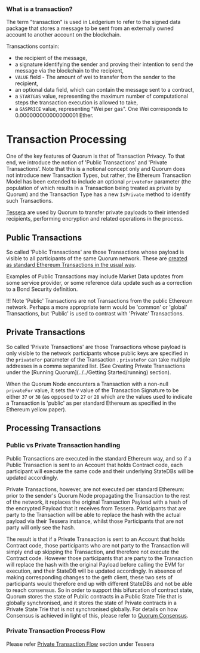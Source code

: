 ### **What is a transaction?**
The term "transaction" is used in Ledgerium to refer to the signed data package that stores a message to be sent from an externally owned account to another account on the blockchain.

Transactions contain:
-   the recipient of the message,
-   a signature identifying the sender and proving their intention to send the message via the blockchain to the recipient,
-   `VALUE` field - The amount of wei to transfer from the sender to the recipient,
-   an optional data field, which can contain the message sent to a contract,
-   a `STARTGAS` value, representing the maximum number of computational steps the transaction execution is allowed to take,
-   a `GASPRICE` value, representing "Wei per gas". One Wei corresponds to 0.000000000000000001 Ether.

# Transaction Processing

One of the key features of Quorum is that of Transaction Privacy.  To that end, we introduce the notion of 'Public Transactions' and 'Private Transactions'.  Note that this is a notional concept only and Quorum does not introduce new Transaction Types, but rather, the Ethereum Transaction Model has been extended to include an optional `privateFor` parameter (the population of which results in a Transaction being treated as private by Quorum) and the Transaction Type has a new `IsPrivate` method to identify such Transactions.

[Tessera](./Quorum/Tessera/Tessera) are used by Quorum to transfer private payloads to their intended recipients, performing encryption and related operations in the process.

## Public Transactions
So called 'Public Transactions' are those Transactions whose payload is visible to all participants of the same Quorum network. These are [created as standard Ethereum Transactions in the usual way](https://github.com/ethereum/wiki/wiki/JavaScript-API#web3ethsendtransaction).

Examples of Public Transactions may include Market Data updates from some service provider, or some reference data update such as a correction to a Bond Security definition.

!!! Note
    'Public' Transactions are not Transactions from the public Ethereum network.  Perhaps a more appropriate term would be 'common' or 'global' Transactions, but 'Public' is used to contrast with 'Private' Transactions.

## Private Transactions
So called 'Private Transactions' are those Transactions whose payload is only visible to the network participants whose public keys are specified in the `privateFor` parameter of the Transaction .  `privateFor` can take multiple addresses in a comma separated list. (See Creating Private Transactions under the [Running Quorum](../../Getting Started/running) section).  

When the Quorum Node encounters a Transaction with a non-null `privateFor` value, it sets the `V` value of the Transaction Signature to be either `37` or `38` (as opposed to `27` or `28` which are the values used to indicate a Transaction is 'public' as per standard Ethereum as specified in the Ethereum yellow paper).

## Processing Transactions

### Public vs Private Transaction handling
Public Transactions are executed in the standard Ethereum way, and so if a Public Transaction is sent to an Account that holds Contract code, each participant will execute the same code and their underlying StateDBs will be updated accordingly.

Private Transactions, however, are not executed per standard Ethereum: prior to the sender's Quorum Node propagating the Transaction to the rest of the network, it replaces the original Transaction Payload with a hash of the encrypted Payload that it receives from Tessera. Participants that are party to the Transaction will be able to replace the hash with the actual payload via their Tessera instance, whilst those Participants that are not party will only see the hash. 

The result is that if a Private Transaction is sent to an Account that holds Contract code, those participants who are not party to the Transaction will simply end up skipping the Transaction, and therefore not execute the Contract code.  However those participants that are party to the Transaction will replace the hash with the original Payload before calling the EVM for execution, and their StateDB will be updated accordingly.  In absence of making corresponding changes to the geth client, these two sets of participants would therefore end up with different StateDBs and not be able to reach consensus. So in order to support this bifurcation of contract state, Quorum stores the state of Public contracts in a Public State Trie that is globally synchronised, and it stores the state of Private contracts in a Private State Trie that is not synchronised globally.  For details on how Consensus is achieved in light of this, please refer to [Quorum Consensus](../../Consensus/Consensus).

### Private Transaction Process Flow

Please refer [Private Transaction Flow](../../Privacy/Tessera/How%20Tessera%20Works) section under Tessera
